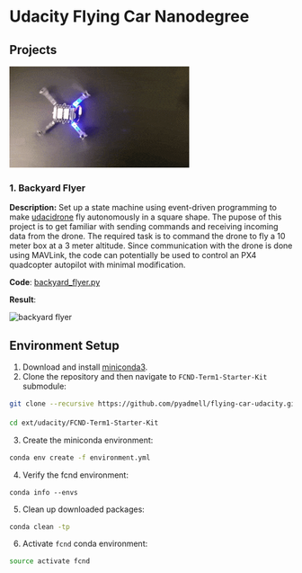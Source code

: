 # Udacity Flying Car Nanodegree

## Projects

![TBD...](doc/gif/Crazyfly.gif)


### 1. Backyard Flyer
**Description:** Set up a state machine using event-driven programming to make [udacidrone](https://github.com/udacity/udacidrone) fly autonomously in a square shape. The pupose of this project is to get familiar with sending commands and receiving incoming data from the drone. The required task is to command the drone to fly a 10 meter box at a 3 meter altitude. Since communication with the drone is done using MAVLink, the code can potentially be used to control an PX4 quadcopter autopilot with minimal modification.

**Code**: [backyard_flyer.py](projects/backyard_flyer/backyard_flyer.py)

**Result**:

![backyard flyer](doc/gif/backyard_flyer.gif)

## Environment Setup
1. Download and install [miniconda3](https://conda.io/miniconda.html).
2. Clone the repository and then navigate to `FCND-Term1-Starter-Kit` submodule:
```bash
git clone --recursive https://github.com/pyadmell/flying-car-udacity.git

cd ext/udacity/FCND-Term1-Starter-Kit
```
3. Create the miniconda environment:
```bash
conda env create -f environment.yml
```
4. Verify the fcnd environment:
```bahs
conda info --envs
```
5. Clean up downloaded packages:
```bash
conda clean -tp
```
6. Activate `fcnd` conda environment:
```bash
source activate fcnd
```

